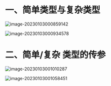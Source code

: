 # 一、简单类型与复杂类型

![image-20230103000859142](https://yrecord.oss-cn-hangzhou.aliyuncs.com/picture/202301030008209.png)

![image-20230103000934578](https://yrecord.oss-cn-hangzhou.aliyuncs.com/picture/202301030009636.png)

# 二、简单/复杂 类型的传参

![image-20230103001010287](https://yrecord.oss-cn-hangzhou.aliyuncs.com/picture/202301030010359.png)

![image-20230103001058451](https://yrecord.oss-cn-hangzhou.aliyuncs.com/picture/202301030010528.png)